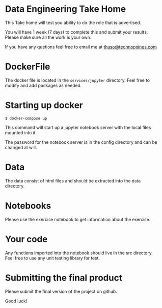 # Data Engineering Take Home

This Take home will test you ability to do the role that is advertised.

You will have 1 week (7 days) to complete this and submit your results. 
Please make sure all the work is your own.

If you have any quetions feel free to email me at thuso@technopoines.com

# DockerFile
The docker file is located in the `services/jupyter` directory. Feel
free to modify and add packages as needed.

# Starting up docker
`$ docker-compose up`

This command will start up a jupyter notebook server with the local files
mounted into it.

The password for the notebook server is in the config directory and can be
changed at will.

# Data
The data consist of html files and should be extracted into the data directory.

# Notebooks
Please use the exercise notebook to get information about the exercise.

# Your code
Any functions imported into the notebook should live in the src directory.
Feel free to use any unit testing library for test.

# Submitting the final product
Please submit the final version of the project on github.


Good luck!